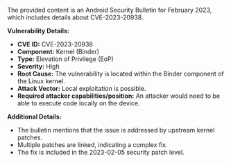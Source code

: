 The provided content is an Android Security Bulletin for February 2023, which includes details about CVE-2023-20938.

**Vulnerability Details:**

*   **CVE ID:** CVE-2023-20938
*   **Component:** Kernel (Binder)
*   **Type:** Elevation of Privilege (EoP)
*   **Severity:** High
*   **Root Cause:** The vulnerability is located within the Binder component of the Linux kernel.
*   **Attack Vector:** Local exploitation is possible.
*  **Required attacker capabilities/position:** An attacker would need to be able to execute code locally on the device.

**Additional Details:**

*   The bulletin mentions that the issue is addressed by upstream kernel patches.
*  Multiple patches are linked, indicating a complex fix.
*   The fix is included in the 2023-02-05 security patch level.
